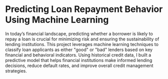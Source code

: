 # Predicting Loan Repayment Behavior Using Machine Learning
In today’s financial landscape, predicting whether a borrower is likely to repay a loan is crucial for minimizing risk and ensuring the sustainability of lending institutions. This project leverages machine learning techniques to classify loan applicants as either "good" or "bad" lenders based on key financial and behavioral indicators. Using historical credit data, I built a predictive model that helps financial institutions make informed lending decisions, reduce default rates, and improve overall credit management strategies.
